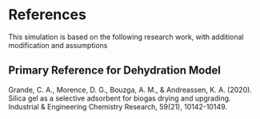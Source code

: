 # References
This simulation is based on the following research work, with additional modification and assumptions

## **Primary Reference for Dehydration Model**  
Grande, C. A., Morence, D. G., Bouzga, A. M., & Andreassen, K. A. (2020). Silica gel as a selective adsorbent for biogas drying and upgrading. Industrial & Engineering Chemistry Research, 59(21), 10142-10149.